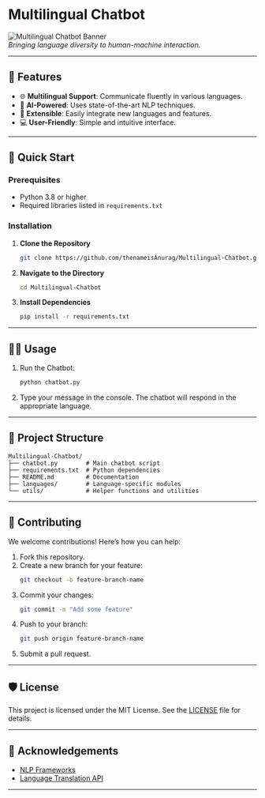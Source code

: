 
# Multilingual Chatbot

![Multilingual Chatbot Banner](https://via.placeholder.com/1000x300?text=Multilingual+Chatbot)  
*Bringing language diversity to human-machine interaction.*

---

## 🌟 Features

- 🌐 **Multilingual Support**: Communicate fluently in various languages.
- 🧠 **AI-Powered**: Uses state-of-the-art NLP techniques.
- 🔌 **Extensible**: Easily integrate new languages and features.
- 💻 **User-Friendly**: Simple and intuitive interface.

---

## 🚀 Quick Start

### Prerequisites
- Python 3.8 or higher
- Required libraries listed in `requirements.txt`

### Installation

1. **Clone the Repository**
   ```bash
   git clone https://github.com/thenameisAnurag/Multilingual-Chatbot.git
   ```

2. **Navigate to the Directory**
   ```bash
   cd Multilingual-Chatbot
   ```

3. **Install Dependencies**
   ```bash
   pip install -r requirements.txt
   ```

---

## 🧑‍💻 Usage

1. Run the Chatbot:
   ```bash
   python chatbot.py
   ```

2. Type your message in the console. The chatbot will respond in the appropriate language.

---

## 🎨 Project Structure

```
Multilingual-Chatbot/
├── chatbot.py        # Main chatbot script
├── requirements.txt  # Python dependencies
├── README.md         # Documentation
├── languages/        # Language-specific modules
└── utils/            # Helper functions and utilities
```

---

## 🤝 Contributing

We welcome contributions! Here’s how you can help:

1. Fork this repository.
2. Create a new branch for your feature:
   ```bash
   git checkout -b feature-branch-name
   ```
3. Commit your changes:
   ```bash
   git commit -m "Add some feature"
   ```
4. Push to your branch:
   ```bash
   git push origin feature-branch-name
   ```
5. Submit a pull request.

---

## 🛡️ License

This project is licensed under the MIT License. See the [LICENSE](LICENSE) file for details.

---

## 🙏 Acknowledgements

- [NLP Frameworks](https://example-nlp-frameworks.com)
- [Language Translation API](https://example-translation-api.com)

---

